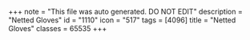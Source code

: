 +++
note = "This file was auto generated. DO NOT EDIT"
description = "Netted Gloves"
id = "1110"
icon = "517"
tags = [4096]
title = "Netted Gloves"
classes = 65535
+++
